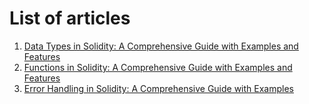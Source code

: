 # List of articles

1. [Data Types in Solidity: A Comprehensive Guide with Examples and Features](https://medium.com/coinsbench/data-types-in-solidity-a-comprehensive-guide-with-examples-and-features-dbfa94856b1b)
2. [Functions in Solidity: A Comprehensive Guide with Examples and Features](https://medium.com/coinsbench/functions-in-solidity-a-comprehensive-guide-with-examples-and-features-95a5706d6de7)
3. [Error Handling in Solidity: A Comprehensive Guide with Examples](https://medium.com/@lightblok/error-handling-in-solidity-a-comprehensive-guide-with-examples-050d076d0a86)
